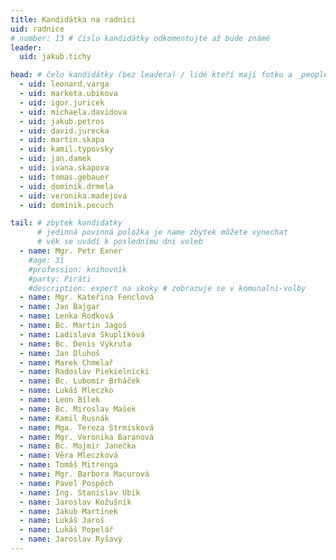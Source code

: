 ```yaml
---
title: Kandidátka na radnici
uid: radnice
# number: 13 # číslo kandidátky odkomentujte až bude známé
leader:
  uid: jakub.tichy

head: # čelo kandidátky (bez leadera) / lidé kteří mají fotku a _people/jmeno.md
  - uid: leonard.varga
  - uid: marketa.ubikova
  - uid: igor.juricek
  - uid: michaela.davidova
  - uid: jakub.petros
  - uid: david.jurecka
  - uid: martin.skapa
  - uid: kamil.typovsky
  - uid: jan.damek
  - uid: ivana.skapova
  - uid: tomas.gebauer
  - uid: dominik.drmela
  - uid: veronika.madejova
  - uid: dominik.pecuch

tail: # zbytek kandidatky
      # jedinná povinná položka je name zbytek můžete vynechat
      # věk se uvádí k poslednímu dni voleb
  - name: Mgr. Petr Exner
    #age: 31
    #profession: knihovník
    #party: Piráti
    #description: expert na skoky # zobrazuje se v komunalni-volby
  - name: Mgr. Kateřina Fenclová
  - name: Jan Bajgar
  - name: Lenka Rodková
  - name: Bc. Martin Jagoš
  - name: Ladislava Skuplíková
  - name: Bc. Denis Výkruta
  - name: Jan Dluhoš
  - name: Marek Chmelař
  - name: Radoslav Piekielnicki
  - name: Bc. Lubomír Brháček
  - name: Lukáš Mleczko
  - name: Leon Bílek
  - name: Bc. Miroslav Mašek
  - name: Kamil Rusnák
  - name: Mga. Tereza Strmisková
  - name: Mgr. Veronika Baranová
  - name: Bc. Mojmír Janečka
  - name: Věra Mleczková
  - name: Tomáš Mitrenga
  - name: Mgr. Barbora Macurová
  - name: Pavel Pospěch
  - name: Ing. Stanislav Ubík
  - name: Jaroslav Kožušník
  - name: Jakub Martinek
  - name: Lukáš Jaroš
  - name: Lukáš Popelář
  - name: Jaroslav Ryšavý
---
```

